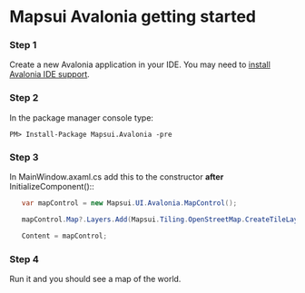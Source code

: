 
# Mapsui Avalonia getting started

### Step 1
Create a new Avalonia application in your IDE. You may need to [install Avalonia IDE support](https://docs.avaloniaui.net/docs/getting-started/ide-support).

### Step 2
In the package manager console type:
```console
PM> Install-Package Mapsui.Avalonia -pre
```

### Step 3
In MainWindow.axaml.cs add this to the constructor **after** InitializeComponent()::
```csharp
   var mapControl = new Mapsui.UI.Avalonia.MapControl();

   mapControl.Map?.Layers.Add(Mapsui.Tiling.OpenStreetMap.CreateTileLayer());

   Content = mapControl;
```

### Step 4
Run it and you should see a map of the world.
